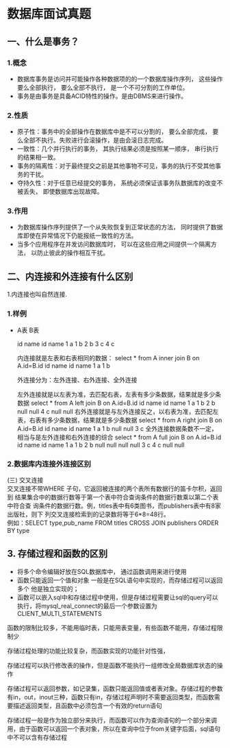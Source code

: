 #  数据库面试真题

##  一、什么是事务？

###  1.概念

* 数据库事务是访问并可能操作各种数据项的的一个数据库操作序列， 这些操作要么全部执行， 要么全部不执行， 是一个不可分割的工作单位。
* 事务是由事务是具备ACID特性的操作。是由DBMS来进行操作。

###  2.性质

* 原子性：事务中的全部操作在数据库中是不可以分割的， 要么全部完成， 要么全部不执行。失败进行会滚操作，是由会滚日志完成。
* 一致性：几个并行执行的事务， 其执行结果必须是按照某一顺序， 串行执行的结果相一致。
* 事务的隔离性：对于最终提交之前是其他事物不可见，事务的执行不受其他事务的干扰。
* 夺持久性：对于任意已经提交的事务， 系统必须保证该事务队数据库的改变不被丢失， 即使数据库出现故障。

###  3.作用

* 为数据库操作序列提供了一个从失败恢复到正常状态的方法， 同时提供了数据库即使在异常情况下仍能报纸一致性的方法。
* 当多个应用程序在并发访问数据库时， 可以在这些应用之间提供一个隔离方法， 以防止彼此的操作相互干扰。

##  二、内连接和外连接有什么区别

1.内连接也叫自然连接.

###  1.样例

* A表                B表

  id      name            id      name
  1          a                1       b
  2          b                3       c
  4          c

  内连接就是左表和右表相同的数据：
  select * from A inner join B on A.id=B.id
  id      name            id      name
  1          a                1       b

  外连接分为：左外连接、右外连接、全外连接

  左外连接就是以左表为准，去匹配右表，左表有多少条数据，结果就是多少条数据
  select * from A left join B on A.id=B.id
  id      name            id     name
  1          a                1       b
  2          b                null      null
  4          c                null      null
  右外连接就是与左外连接反之，以右表为准，去匹配左表，右表有多少条数据，结果就是多少条数据
  select * from A right join B on A.id=B.id
  id      name            id     name
  1          a                1       b
  null        null               3       c
  全外连接数据条数不一定，相当与是左外连接和右外连接的综合
  select * from A full join B on A.id=B.id
  id      name            id      name
  1          a                1       b
  2          b                null      null
  null       null               3       c
  4          c                 null       null



###  2.数据库内连接外连接区别

(三) 交叉连接   
  交叉连接不带WHERE 子句，它返回被连接的两个表所有数据行的笛卡尔积，返回到
结果集合中的数据行数等于第一个表中符合查询条件的数据行数乘以第二个表中符合查
询条件的数据行数。例，titles表中有6类图书，而publishers表中有8家出版社，则下
列交叉连接检索到的记录数将等于6*8=48行。   
  例如：SELECT type,pub_name
   FROM titles CROSS JOIN publishers
   ORDER BY type

##  3. 存储过程和函数的区别

* 将多个命令编辑好放在SQL数据库中， 通过函数调用来进行使用
* 函数只能返回一个值和对象  一般是在SQL语句中实现的，而存储过程可以返回多个 他是独立实现的；
* 函数可以嵌入sql中和存储过程中使用，但是存储过程需要让sql的query可以执行，将mysql_real_connect的最后一个参数设置为CLIENT_MULTI_STATEMENTS

函数的限制比较多，不能用临时表，只能用表变量，有些函数不能用，存储过程限制少

存储过程处理的功能比较复杂，而函数实现的功能针对性强，

存储过程可以执行修改表的操作，但是函数不能执行一组修改全局数据库状态的操作

存储过程可以返回参数，如记录集，函数只能返回值或者表对象。存储过程的参数有in，out，inout三种，函数只有in，存储过程声明时不需要返回类型，而函数需要描述返回类型，且函数中必须包含一个有效的return语句

存储过程一般是作为独立部分来执行，而函数可以作为查询语句的一个部分来调用，由于函数可以返回一个表对象，所以在查询中位于from关键字后面，sql语句中不可以含有存储过程











